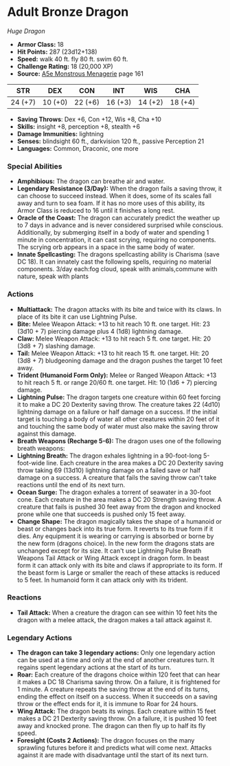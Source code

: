 # Adult Bronze Dragon

*Huge* *Dragon*

- **Armor Class:** 18
- **Hit Points:** 287 (23d12+138)
- **Speed:** walk 40 ft. fly 80 ft. swim 60 ft.
- **Challenge Rating:** 18 (20,000 XP)
- **Source:** [A5e Monstrous Menagerie](https://enpublishingrpg.com/products/level-up-monstrous-menagerie-a5e) page 161

| STR | DEX | CON | INT | WIS | CHA |
| --- | --- | --- | --- | --- | --- |
| 24 (+7) | 10 (+0) | 22 (+6) | 16 (+3) | 14 (+2) | 18 (+4) |

- **Saving Throws**: Dex +6, Con +12, Wis +8, Cha +10
- **Skills:** insight +8, perception +8, stealth +6
- **Damage Immunities:** lightning
- **Senses:** blindsight 60 ft., darkvision 120 ft., passive Perception 21
- **Languages:** Common, Draconic, one more
### Special Abilities
- **Amphibious:** The dragon can breathe air and water.
- **Legendary Resistance (3/Day):** When the dragon fails a saving throw, it can choose to succeed instead. When it does, some of its scales fall away and turn to sea foam. If it has no more uses of this ability, its Armor Class is reduced to 16 until it finishes a long rest.
- **Oracle of the Coast:** The dragon can accurately predict the weather up to 7 days in advance and is never considered surprised while conscious. Additionally, by submerging itself in a body of water and spending 1 minute in concentration, it can cast scrying, requiring no components. The scrying orb appears in a space in the same body of water.
- **Innate Spellcasting:** The dragons spellcasting ability is Charisma (save DC 18). It can innately cast the following spells, requiring no material components. 3/day each:fog cloud, speak with animals,commune with nature, speak with plants
### Actions
- **Multiattack:** The dragon attacks with its bite and twice with its claws. In place of its bite  it can use Lightning Pulse.
- **Bite:** Melee Weapon Attack: +13 to hit  reach 10 ft.  one target. Hit: 23 (3d10 + 7) piercing damage plus 4 (1d8) lightning damage.
- **Claw:** Melee Weapon Attack: +13 to hit  reach 5 ft.  one target. Hit: 20 (3d8 + 7) slashing damage.
- **Tail:** Melee Weapon Attack: +13 to hit  reach 15 ft.  one target. Hit: 20 (3d8 + 7) bludgeoning damage  and the dragon pushes the target 10 feet away.
- **Trident (Humanoid Form Only):** Melee or Ranged Weapon Attack: +13 to hit  reach 5 ft. or range 20/60 ft.  one target. Hit: 10 (1d6 + 7) piercing damage.
- **Lightning Pulse:** The dragon targets one creature within 60 feet  forcing it to make a DC 20 Dexterity saving throw. The creature takes 22 (4d10) lightning damage on a failure or half damage on a success. If the initial target is touching a body of water  all other creatures within 20 feet of it and touching the same body of water must also make the saving throw against this damage.
- **Breath Weapons (Recharge 5-6):** The dragon uses one of the following breath weapons:
- **Lightning Breath:** The dragon exhales lightning in a 90-foot-long  5-foot-wide line. Each creature in the area makes a DC 20 Dexterity saving throw  taking 69 (13d10) lightning damage on a failed save or half damage on a success. A creature that fails the saving throw can't take reactions until the end of its next turn.
- **Ocean Surge:** The dragon exhales a torrent of seawater in a 30-foot cone. Each creature in the area makes a DC 20 Strength saving throw. A creature that fails is pushed 30 feet away from the dragon and knocked prone  while one that succeeds is pushed only 15 feet away.
- **Change Shape:** The dragon magically takes the shape of a humanoid or beast  or changes back into its true form. It reverts to its true form if it dies. Any equipment it is wearing or carrying is absorbed or borne by the new form (dragons choice). In the new form  the dragons stats are unchanged except for its size. It can't use Lightning Pulse  Breath Weapons  Tail Attack  or Wing Attack except in dragon form. In beast form  it can attack only with its bite and claws  if appropriate to its form. If the beast form is Large or smaller  the reach of these attacks is reduced to 5 feet. In humanoid form  it can attack only with its trident.
### Reactions
- **Tail Attack:** When a creature the dragon can see within 10 feet hits the dragon with a melee attack, the dragon makes a tail attack against it.


### Legendary Actions
- **The dragon can take 3 legendary actions:** Only one legendary action can be used at a time and only at the end of another creatures turn. It regains spent legendary actions at the start of its turn.
- **Roar:** Each creature of the dragons choice within 120 feet that can hear it makes a DC 18 Charisma saving throw. On a failure, it is frightened for 1 minute. A creature repeats the saving throw at the end of its turns, ending the effect on itself on a success. When it succeeds on a saving throw or the effect ends for it, it is immune to Roar for 24 hours.
- **Wing Attack:** The dragon beats its wings. Each creature within 15 feet makes a DC 21 Dexterity saving throw. On a failure, it is pushed 10 feet away and knocked prone. The dragon can then fly up to half its fly speed.
- **Foresight (Costs 2 Actions):** The dragon focuses on the many sprawling futures before it and predicts what will come next. Attacks against it are made with disadvantage until the start of its next turn.
